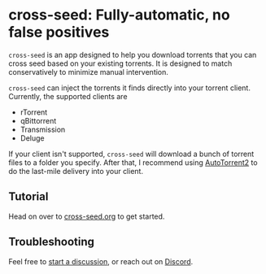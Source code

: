 # cross-seed: Fully-automatic, no false positives

`cross-seed` is an app designed to help you download torrents that you can cross seed based on your existing torrents. It is designed to match conservatively to minimize manual intervention.

`cross-seed` can inject the torrents it finds directly into your torrent client.
Currently, the supported clients are

-   rTorrent
-   qBittorrent
-   Transmission
-   Deluge

If your client isn't supported, `cross-seed` will download a bunch of torrent files to a folder you specify.
After that, I recommend using [AutoTorrent2](https://github.com/JohnDoee/autotorrent2) to do the last-mile delivery into your client.

## Tutorial

Head on over to [cross-seed.org](https://www.cross-seed.org/docs/basics/getting-started) to get started.

## Troubleshooting

Feel free to [start a discussion](https://github.com/cross-seed/cross-seed/discussions/new), or reach out on [Discord](https://discord.gg/jpbUFzS5Wb).